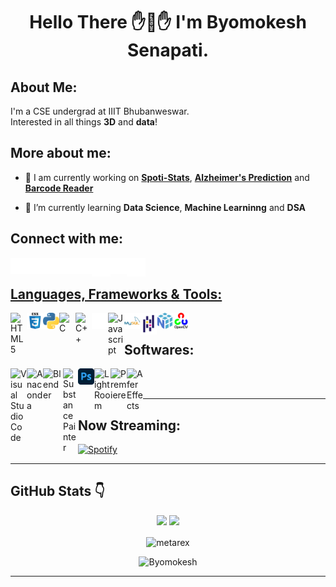 <div align="center"><h1>Hello There ✋👋✋ I'm Byomokesh Senapati. </h1></div>

## **About Me:**

I'm a CSE undergrad at IIIT Bhubanweswar.<br>
Interested in all things **3D** and **data**! 


 


## More about me:

- 🔭 I am currently working on [**Spoti-Stats**](https://github.com/metarex21/Spoti-Stats), [**Alzheimer's Prediction**](https://github.com/metarex21/Alzheimer-Prediction) and [**Barcode Reader**](https://github.com/metarex21/Barcode-Reader)

- 🌱  I’m currently learning **Data Science**, **Machine Learninng** and **DSA**

## Connect with me: 
<!-- [Mail](mailto:byomokesh21@gmail.com) | [Telegram](https://t.me/metarex4d) | [LinkedIn](https://www.linkedin.com/in/byomokesh-senapati-12a767201/) | [Instagram](https://www.instagram.com/_.m_e_t_a_r_e_x._/)  -->

<a href="https://linktr.ee/metarex_21" target="_blank"><img align="left" alt="Linktree" width="26px" src="https://github.com/metarex21/metarex21/blob/main/Logos/linktree.svg" />

<a href="mailto:byomosenapati@gmail.com" target="_blank"><img align="left" alt="Byomokesh | Gmail" width="26px" src="https://github.com/metarex21/metarex21/blob/main/Logos/gmail.svg" />

<a href="https://www.linkedin.com/in/byomokesh-senapati-12a767201/" target="_blank"><img align="left" alt="Byomokesh | LinkedIn" width="26px" src="https://github.com/Aakarsh-B/trying-repos/blob/master/linkedin.svg" />
 
 <a href="https://t.me/metarex4d" target="_blank"><img align="left" alt="Telegram" width="26px" src="https://github.com/metarex21/metarex21/blob/main/Logos/telegram.svg" />
  
<a href="https://www.instagram.com/_.m_e_t_a_r_e_x._/" target="_blank"><img align="left" alt="Byomokesh | Instagram" width="26px" src="https://github.com/Aakarsh-B/trying-repos/blob/master/insta.svg" />
 
<a href="https://twitter.com/metarex4d" target="_blank"><img align="left" alt="Twitter" width="30px" src="https://github.com/metarex21/metarex21/blob/main/Logos/twitter.svg" />
 
 <a href="https://www.behance.net/byomokesenapat" target="_blank"><img align="left" alt="Byomokesh | Behance" width="26px" src="https://github.com/Aakarsh-B/trying-repos/blob/master/behance.svg" />
 
<a href="https://sketchfab.com/metarex.4d" target="_blank"><img align="left" alt="Artstation" width="30px" src="https://github.com/metarex21/metarex21/blob/main/Logos/sketchfab.svg" />


<br />

 
<!-- ## **💻Languages and frameworks I've worked with till now:**

<p align="center">
<img title="C" alt="C" src="https://raw.githubusercontent.com/jmnote/z-icons/master/svg/c.svg" width="30px">
<img title="C++" alt="C++" src="https://raw.githubusercontent.com/jmnote/z-icons/master/svg/cpp.svg" width="30px">
<img title="Python" alt="Python" src="https://raw.githubusercontent.com/jmnote/z-icons/master/svg/python.svg" width="30px">
<img title="HTML" alt="HTML" src="https://upload.wikimedia.org/wikipedia/commons/6/61/HTML5_logo_and_wordmark.svg" width="40px">
<img title="CSS" alt="CSS" src="https://upload.wikimedia.org/wikipedia/commons/3/3d/CSS.3.svg" width="30px">
<img title="Javascript" alt="Javascript" src="https://raw.githubusercontent.com/dereknguyen269/dereknguyen269/master/images/js.png" width="30px">
<img title="MySQL" alt="MySQL" src="https://raw.githubusercontent.com/devicons/devicon/2ae2a900d2f041da66e950e4d48052658d850630/icons/mysql/mysql-original-wordmark.svg" width="40px" > -->
 
<!--  &nbsp;<div align="center">
 [![Spotify](https://novatorem-nu-five-45.vercel.app//api/spotify?background_color=0d1117&border_color=ffffff)](https://open.spotify.com/user/dcvxa8wbg6gxbdxgt6fa32veq)
</div> -->

## Languages, Frameworks & Tools:<br />
<!-- HTML CSS python c c++ github js mysql -->

<a href="https://www.w3.org/html/" target="_blank"><img title="HTML5" img align="left" alt="HTML5" width="26px" src="https://upload.wikimedia.org/wikipedia/commons/6/61/HTML5_logo_and_wordmark.svg" /></a>

<a href="https://www.w3schools.com/css/" target="_blank"><img title="CSS" img align="left" alt="CSS3" width="26px" src="https://raw.githubusercontent.com/github/explore/80688e429a7d4ef2fca1e82350fe8e3517d3494d/topics/css/css.png" /></a>

<a href="https://www.python.org" target="_blank"> <img align="left" img title="Python" alt="Python" width="26px" src="https://github.com/Aakarsh-B/trying-repos/blob/master/python-5.svg?raw=true" /> </a>

<a href="https://www.cprogramming.com/" target="_blank"> <img title="C" img align="left" alt="C" width="26px" src="https://raw.githubusercontent.com/jmnote/z-icons/master/svg/c.svg"/> </a>

<a href="https://www.w3schools.com/cpp/" target="_blank"> <img title="C++" img align="left" alt="C++" width="26px" src="https://raw.githubusercontent.com/jmnote/z-icons/master/svg/cpp.svg"/> </a>

<img title="GitHub" img align="left" alt="GitHub" width="26px" src="https://github.com/Aakarsh-B/trying-repos/blob/master/github.svg" />

<img title="Javascript" align="left" alt="Javascript" src="https://raw.githubusercontent.com/dereknguyen269/dereknguyen269/master/images/js.png" width="26px">

<img title="MySQL" align="left" alt="MySQL" src="https://raw.githubusercontent.com/devicons/devicon/2ae2a900d2f041da66e950e4d48052658d850630/icons/mysql/mysql-original-wordmark.svg" width="26px" >
 
 <img title="Pandas" img align="left" alt="Pandas" width="26px" src="https://github.com/metarex21/metarex21/blob/main/Logos/Pandas.svg" />
 
 <img title="NumPy" img align="left" alt="NumPy" width="26px" src="https://github.com/metarex21/metarex21/blob/main/Logos/numpy.svg" />
 
  <img title="OpenCV" img align="left" alt="OpenCV" width="26px" src="https://github.com/metarex21/metarex21/blob/main/Logos/opencv.svg" />
<br />


## Softwares:

<img align="left" alt="Visual Studio Code" img title="Visual Studio Code" width="26px" src="https://upload.wikimedia.org/wikipedia/commons/9/9a/Visual_Studio_Code_1.35_icon.svg" />

<a href="https://www.anaconda.com/" target="_blank"> <img align="left" img title="Anaconda" alt="Anaconda" width="26px" src="https://www.anaconda.com/assets/build/img/anaconda_logo_circle.svg" /> </a>


<a href="https://www.blender.org" target="_blank"> <img title="Blender" img align="left" alt="Blender" width="32px" src="https://upload.wikimedia.org/wikipedia/commons/0/0c/Blender_logo_no_text.svg"/> </a>

<a href="https://www.adobe.com/in/products/substance3d-painter.html" target="_blank"> <img title="Substance Painter" img align="left" alt="Substance Painter" width="24px" src="https://cdn.worldvectorlogo.com/logos/substance-painter.svg"/> </a>

<a href="https://www.photoshop.com/en" target="_blank"> <img align="left" img title="Photoshop" alt="Photoshop" width="26px" src="https://github.com/Aakarsh-B/trying-repos/blob/master/photoshop.png?raw=true"/> </a>

<a href="https://lightroom.adobe.com/home" target="_blank"> <img align="left" img title="Lightroom" alt="LightRoom" width="26px" src="https://upload.wikimedia.org/wikipedia/commons/b/b6/Adobe_Photoshop_Lightroom_CC_logo.svg" /> </a>

<a href="https://lightroom.adobe.com/hom" target="_blank"> <img align="left" img title="Premiere" alt="Premiere" width="26px" src="https://upload.wikimedia.org/wikipedia/commons/4/40/Adobe_Premiere_Pro_CC_icon.svg" /> </a>

<a href="https://www.adobe.com/in/products/aftereffects.html" target="_blank"> <img align="left" img title="After Effects" alt="Afer Effects" width="26px" src="https://upload.wikimedia.org/wikipedia/commons/c/cb/Adobe_After_Effects_CC_icon.svg" /> </a>








<br />
<br />

---



## Now Streaming:

 [![Spotify](https://showtify21.vercel.app//api/spotify)](https://open.spotify.com/user/dcvxa8wbg6gxbdxgt6fa32veq) 
<br/>

 
 </p>
 
 ---
## **GitHub Stats 👇** 

 <p align="center">
  <img src = "https://github-readme-stats.vercel.app/api?username=metarex21&show_icons=true&theme=omni&locale=en" height="150px">
  <img src = "https://github-readme-stats.vercel.app/api/top-langs/?username=metarex21&theme=omni&show_icons=true&layout=compact" height="150px">
</p> 

<div align="center">
<p><img align="center" src="https://github-readme-streak-stats.herokuapp.com/?user=metarex21&theme=dark" alt="metarex" /></p>
  </div>


  
  
<p align="center"> <img src="https://komarev.com/ghpvc/?username=metarex21&label=Profile%20views&color=6805D3&style=flat" alt="Byomokesh" /> </p>
   <div align="center">

 ---
    
<!-- [![Readme Quotes](https://quotes-github-readme.vercel.app/api?type=horizontal&theme=dark)](https://github.com/piyushsuthar/github-readme-quotes) -->

